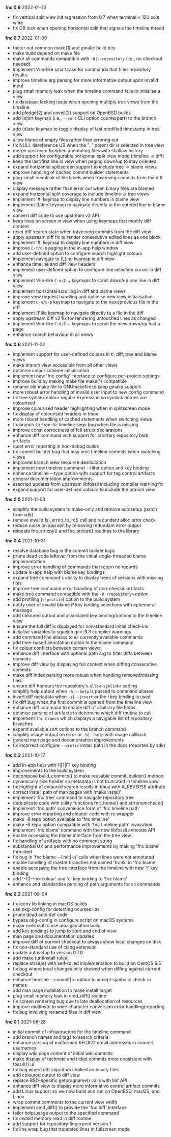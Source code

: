 **fnc 0.8** 2022-01-10

- fix vertical split view init regression from 0.7 when terminal < 120 cols wide 
- fix DB lock when opening horizontal split that signals the timeline thread

**fnc 0.7** 2022-01-09

- factor out common make(1) and gmake build bits
- make build depend on make file
- make all commands compatible with `-R|--repository` (i.e., no checkout needed)
- implement Vim-like smartcase for commands that filter repository results
- improve timeline arg parsing for more informative output upon invalid input
- plug small memory leak when the timeline command fails to initialise a view
- fix database locking issue when opening multiple tree views from the timeline
- add pledge(2) and unveil(2) support on OpenBSD builds
- add (s)ort keymap (i.e., `--sort` CLI option counterpart) to the branch view
- add (d)ate keymap to toggle display of last modified timestamp in tree view
- allow blame of empty files rather than erroring out
- fix NULL dereference UB when the ".." parent dir is selected in tree view
- merge upstream fix when annotating files with shallow history
- add support for configurable horizontal split view mode (timeline -> diff)
- keep the last/first line in view when paging down/up to stay oriented
- expand horizontal splitscreen support to include tree -> blame views
- improve handling of cached commit builder statements
- plug small memleak of file labels when traversing commits from the diff view
- display message rather than error out when binary files are blamed
- expand horizontal split coverage to include timeline -> tree views
- implement '#' keymap to display line numbers in blame view
- implement (L)ine keymap to navigate directly to the entered line in blame view
- convert diff code to use upstream v2 API
- keep lines on screen in view when using keymaps that modify diff content
- reset diff search state when traversing commits from the diff view
- apply upstream diff fix to render consecutive edited lines as one block
- implement '#' keymap to display line numbers in diff view
- improve `C-f/C-b` paging in the in-app help window
- add user-defined option to configure search highlight colours
- implement navigate to (L)ine keymap in diff view
- enhance timeline and diff view headers
- implement user-defined option to configure line selection cursor in diff view
- implement Vim-like `C-e/C-y` keymaps to scroll down/up one line in diff view
- implement horizontal scrolling in diff and blame views
- improve view request handling and optimise new view initialisation
- implement `C-n/C-p` keymap to navigate to the next/previous file in the diff
- implement (F)ile keymap to navigate directly to a file in the diff
- apply upstream diff v2 fix for rendering untouched lines as changed
- implement Vim-like `C-d/C-u` keymaps to scroll the view down/up half a page
- enhance search behaviour in all views

**fnc 0.6** 2021-11-22

- implement support for user-defined colours in tl, diff, tree and blame views
- make branch view accessible from all other views
- optimise colour scheme initialisation
- implement new 'fnc config' interface to configure per-project settings
- improve build by making make file make(1) compatible
- rename old make file to GNUmakefile to keep gmake support
- more robust error handling of invalid user input to new config command
- fix tree symlink colour regular expression so symlink entries are colourised
- improve colourised header highlighting when in splitscreen mode
- fix display of colourised headers in tmux
- more robust handling of cached statements when switching views
- fix branch-to-tree-to-timeline segv bug when file is missing
- improve const correctness of fcli struct declarations
- enhance diff command with support for arbitrary repository blob artifacts
- quiet error reporting in non-debug builds
- fix commit builder bug that may omit timeline commits when switching views
- improved branch view resource deallocation
- implement new timeline command --filter option and key binding
- enhance timeline --type option with support for tag control artifacts
- general documentation improvements
- assorted updates from upstream libfossil including compiler warning fix
- expand support for user-defined colours to include the branch view

**fnc 0.5** 2021-11-03

- simplify the build system to make-only and remove autosetup (patch from sdk)
- remove invalid fsl_errno_to_rc() call and redundant alloc error check
- reduce noise on app exit by removing redundant error output
- relocate fnc_strlcpy() and fnc_strlcat() routines to the library

**fnc 0.4** 2021-10-31

- resolve database bug in the commit builder logic
- prune dead code leftover from the initial single-threaded blame implementation
- improve error handling of commands that return no records
- update in-app help with blame key bindings
- expand tree command's ability to display trees of versions with missing files
- improve tree command error handling of non-checkin artifacts
- make tree command compatible with the `-R <repository>` option
- add profiling (`--profile`) option to the build system
- notify user of invalid blame _P_ key binding selections with ephemeral message
- add coloured output and associated key binding/options to the timeline view
- ensure the full diff is displayed for non-standard initial check-ins
- initialise variables to squelch gcc-9.3 compiler warnings
- add command line aliases to all currently available commands
- add time-based annotation option to the blame command
- fix colour conflicts between certain views
- enhance diff interface with optional path arg to filter diffs between commits
- improve diff view by displaying full context when diffing consecutive commits
- make diff index parsing more robust when handling removed/missing files
- ensure diff honours the repository's `allow-symlinks` setting
- simplify help output when `-h|--help` is passed to command aliases
- invert diff metadata when `-i|--invert` or the _i_ key binding is used
- fix diff bug when the first commit is opened from the timeline view
- enhance diff command to enable diff of arbitrary file blobs
- optimise parsing of artifacts to determine which diff routine to call
- implement `fnc branch` which displays a navigable list of repository branches
- expand available sort options to the branch command
- simplify usage output on error or `-h|--help` with usage callback
- general man page and documentation improvements
- fix incorrect configure `--prefix` install path in the docs (reported by sdk)

**fnc 0.3** 2021-10-17

- add in-app help with H|?|F1 key binding
- improvements to the build system
- decompose build_commits() to make reusable commit_builder() method
- dynamically size header so metadata is not truncated in timeline view
- fix highlight of coloured search results in tmux with A_REVERSE attribute
- correct install path of man pages with 'make install'
- implement 'fnc tree' command to navigate repository tree
- deduplicate code with utility functions fnc_home() and strtonumcheck()
- implement 'fnc path' convenience form of 'fnc timeline path'
- improve error reporting and cleaner code with rc wrapper
- make -R repo option available to 'fnc timeline' 
- make -R repo option compatible with 'fnc timeline path' invocation
- implement 'fnc blame' command with the new libfossil annotate API
- enable accessing the blame interface from the tree view
- fix handling of artifacts with no comment string
- substantial UX and performance improvements by making 'fnc blame' threaded
- fix bug in 'fnc blame --limit|-n' calls when lines were not annotated
- enable handling of master branches not named 'trunk' in 'fnc blame'
- enable accessing the tree interface from the timeline with new 't' key binding
- add '-C|--no-colour' and 'c' key binding to 'fnc blame'
- enhance and standardise parsing of path arguments for all commands

**fnc 0.2** 2021-09-04

- fix iconv lib linking in macOS builds
- use pkg-config for detecting ncurses libs
- prune dead auto.def code
- bypass pkg-config in configure script on macOS systems
- major overhaul to use amalgamation build
- add key bindings to jump to start and end of view
- man page and documentation updates
- improve diff of current checkout to always show local changes on disk
- fix non-standard use of clang extension
- update autosetup to version 0.7.0
- add make (un)install rules
- replace strsep() with self-rolled implementation to build on CentOS 6.5
- fix bug where local changes only showed when diffing against current checkout
- enhance timeline --commit|-c option to accept symbolic check-in names
- add man page installation to make install target
- plug small memory leak in cmd_diff() routine
- fix screen rendering bug due to late deallocation of resources
- improve multibyte to wide character conversion error handling/reporting
- fix bug involving renamed files in diff view

**fnc 0.1** 2021-08-28

- initial commit of infrastructure for the timeline command
- add branch names and tags to search criteria
- enhance parsing of malformed RFC822 email addresses in commit usernames
- display wiki page content of initial wiki commits
- make display of technote and ticket commits more consistent with fossil(1) ui
- fix bug where diff algorithm choked on binary files
- add coloured output to diff view
- replace BSD-specific getprogname() calls with libf API
- enhance diff view to display more informative control artifact commits
- add Linux support so we now build and run on OpenBSD, macOS, and Linux
- wrap commit comments to the current view width
- implement cmd_diff() to provide the 'fnc diff' interface
- tailor help/usage output to the specified command
- fix invalid memory read in diff routine
- add support for repository fingerprint version 1
- fix line wrap bug that truncated lines in fullscreen mode

